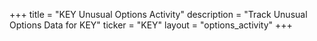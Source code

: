 +++
title = "KEY Unusual Options Activity"
description = "Track Unusual Options Data for KEY"
ticker = "KEY"
layout = "options_activity"
+++

